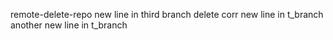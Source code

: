 remote-delete-repo
new line in third branch
delete corr
new line in t_branch
another new line in t_branch

